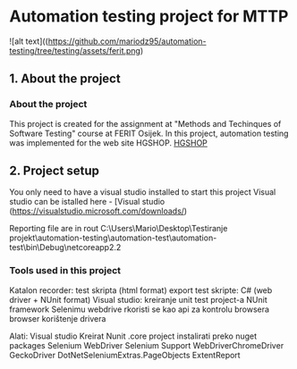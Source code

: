 # Automation testing project for MTTP
![alt text]((https://github.com/mariodz95/automation-testing/tree/testing/assets/ferit.png)

## 1. About the project

### About the project


This project is created for the assignment at "Methods and Techinques of Software Testing" course at FERIT Osijek. 
In this project, automation testing was implemented for the web site HGSHOP. [HGSHOP](https://www.hgshop.hr/)


## 2. Project setup

You only need to have a visual studio installed to start this project
Visual studio can be istalled here - [Visual studio (https://visualstudio.microsoft.com/downloads/)

Reporting file are in rout C:\Users\Mario\Desktop\Testiranje projekt\automation-testing\automation-test\automation-test\bin\Debug\netcoreapp2.2


### Tools used in this project
Katalon recorder: test skripta (html format)
export test skripte: C# (web driver + NUnit format)
Visual studio: kreiranje unit test project-a
NUnit framework
Selenimu webdrive rkoristi se kao api za kontrolu browsera
browser korištenje drivera

Alati:
Visual studio
Kreirat Nunit .core project 
instalirati preko nuget packages
Selenium WebDriver
Selenium Support
WebDriverChromeDriver
GeckoDriver
DotNetSeleniumExtras.PageObjects
ExtentReport
